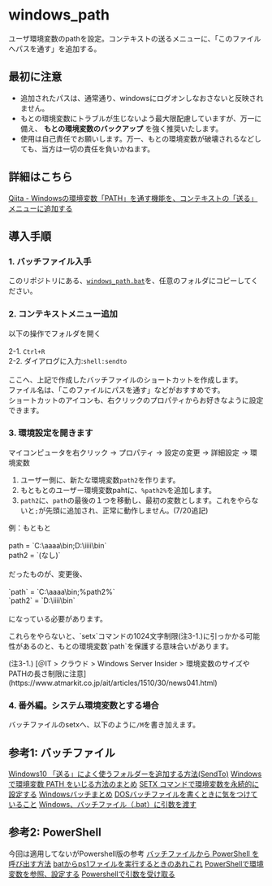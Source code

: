 # windows_path

ユーザ環境変数のpathを設定。コンテキストの送るメニューに、「このファイルへパスを通す」を追加する。

## 最初に注意

* 追加されたパスは、通常通り、windowsにログオンしなおさないと反映されません。
* もとの環境変数にトラブルが生じないよう最大限配慮していますが、万一に備え、 **もとの環境変数のバックアップ** を強く推奨いたします。
* 使用は自己責任でお願いします。万一、もとの環境変数が破壊されるなどしても、当方は一切の責任を負いかねます。

## 詳細はこちら

[Qiita - Windowsの環境変数「PATH」を通す機能を、コンテキストの「送る」メニューに追加する](https://qiita.com/firblaze/items/63dea6813c0e9af38a78)

## 導入手順

### 1. バッチファイル入手

このリポジトリにある、[`windows_path.bat`](https://raw.githubusercontent.com/eirblaze/windows_path/master/windows_path.bat)を、任意のフォルダにコピーしてください。

### 2. コンテキストメニュー追加

以下の操作でフォルダを開く<br>
<br>
 2-1. `Ctrl+R`<br>
 2-2. ダイアログに入力:`shell:sendto`<br>
<br>
ここへ、上記で作成したバッチファイルのショートカットを作成します。<br>
ファイル名は、「このファイルにパスを通す」などがおすすめです。<br>
ショートカットのアイコンも、右クリックのプロパティからお好きなように設定できます。

### 3. 環境設定を開きます

<p>
マイコンピュータを右クリック -> プロパティ -> 設定の変更 -> 詳細設定 ->  環境変数
</p>

1. ユーザー側に、新たな環境変数`path2`を作ります。
2. もともとのユーザー環境変数pahtに、`%path2%`を追加します。
3. `path2`に、`path`の最後の１つを移動し、最初の変数とします。これをやらないと`;`が先頭に追加され、正常に動作しません。(7/20追記)

<p>
例：もともと<br>
<br>
path  = `C:\aaaa\bin;D:\iiii\bin`<br>
path2 = `(なし)`<br>
<br>
だったものが、変更後、<br>
<br>
`path`  = `C:\aaaa\bin;%path2%`<br>
`path2` = `D:\iiii\bin`<br>
<br>
になっている必要があります。<br>
</p>
<p>
これらをやらないと、`setx`コマンドの1024文字制限(注3-1.)に引っかかる可能性があるのと、もとの環境変数`path`を保護する意味合いがあります。
</p>
<p>
(注3-1.) [＠IT > クラウド > Windows Server Insider > 環境変数のサイズやPATHの長さ制限に注意](https://www.atmarkit.co.jp/ait/articles/1510/30/news041.html)
</p>

### 4. 番外編。システム環境変数とする場合

バッチファイルのsetxへ、以下のように`/M`を書き加えます。

## 参考1: バッチファイル

[Windows10 「送る」によく使うフォルダーを追加する方法(SendTo)](https://pc-chain.com/windows10-sendto/2736/)
[Windows で環境変数 PATH をいじる方法のまとめ](https://qiita.com/sta/items/6d29da0dc7069ffaae60)
[SETX コマンドで環境変数を永続的に設定する](https://qiita.com/rohinomiya/items/cf5236678b3459da9017)
[Windowsバッチまとめ](https://qiita.com/tomotagwork/items/5b9e08f28d5925d96b5f#%E5%A4%89%E6%95%B0)
[DOSバッチファイルを書くときに気をつけていること](https://qiita.com/yz2cm/items/d2c86a09d6b1861d684d)
[Windows、バッチファイル（.bat）に引数を渡す](http://piyopiyocs.blog115.fc2.com/blog-entry-725.html)

## 参考2: PowerShell

今回は適用してないがPowershell版の参考
[バッチファイルから PowerShell を呼び出す方法](https://qiita.com/cd01/items/82829ba0ec0f59e1b04d)
[batからps1ファイルを実行するときのあれこれ](https://qiita.com/HiDARi/items/1d2595ff142883c3bac1)
[PowerShellで環境変数を参照、設定する](https://www.whyit.work/entry/2018/07/09/171632)
[Powershellで引数を受け取る](https://microsoftou.com/ps-arguments/)
